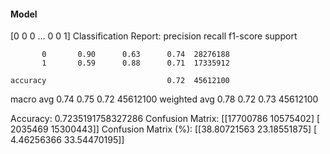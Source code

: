 #### Model
[0 0 0 ... 0 0 1]
Classification Report:
              precision    recall  f1-score   support

           0       0.90      0.63      0.74  28276188
           1       0.59      0.88      0.71  17335912

    accuracy                           0.72  45612100
   macro avg       0.74      0.75      0.72  45612100
weighted avg       0.78      0.72      0.73  45612100

Accuracy: 0.7235191758327286
Confusion Matrix:
[[17700786 10575402]
 [ 2035469 15300443]]
Confusion Matrix (%):
[[38.80721563 23.18551875]
 [ 4.46256366 33.54470195]]
